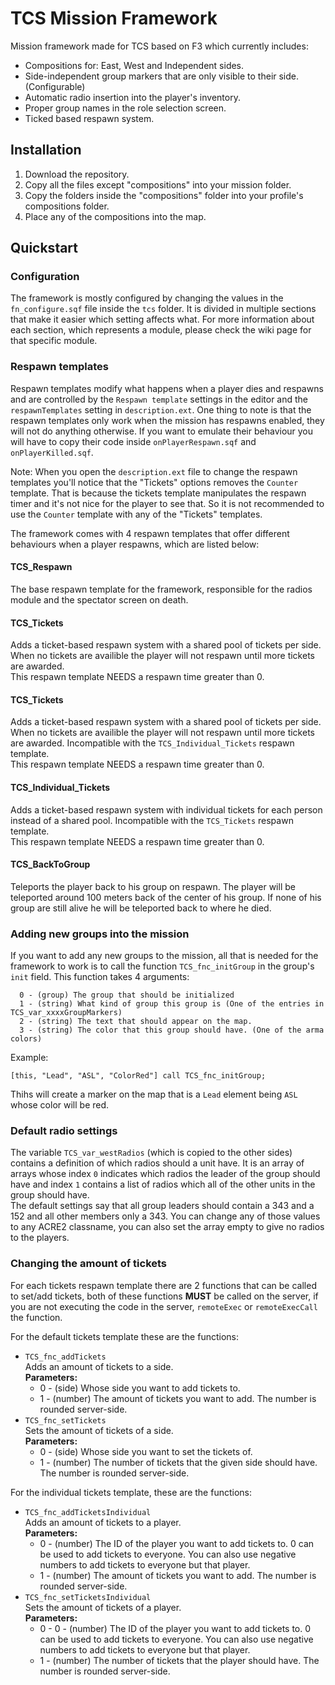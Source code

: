 # TCS Mission Framework
Mission framework made for TCS based on F3 which currently includes: 

* Compositions for: East, West and Independent sides.
* Side-independent group markers that are only visible to their side. (Configurable)
* Automatic radio insertion into the player's inventory.
* Proper group names in the role selection screen.
* Ticked based respawn system.


## Installation
1. Download the repository.
2. Copy all the files except "compositions" into your mission folder.
3. Copy the folders inside the "compositions" folder into your profile's compositions folder.
3. Place any of the compositions into the map.


## Quickstart
### Configuration
The framework is mostly configured by changing the values in the `fn_configure.sqf` file inside the `tcs` folder. It is divided in multiple sections that make it easier which setting affects what. For more information about each section, which represents a module, please check the wiki page for that specific module.

### Respawn templates
Respawn templates modify what happens when a player dies and respawns and are controlled by the `Respawn template` settings in the editor and the `respawnTemplates` setting in `description.ext`. One thing to note is that the respawn templates only work when the mission has respawns enabled, they will not do anything otherwise. If you want to emulate their behaviour you will have to copy their code inside `onPlayerRespawn.sqf` and `onPlayerKilled.sqf`.  
  
Note: When you open the `description.ext` file to change the respawn templates you'll notice that the "Tickets" options removes the `Counter` template. That is because the tickets template manipulates the respawn timer and it's not nice for the player to see that. So it is not recommended to use the `Counter` template with any of the "Tickets" templates.

The framework comes with 4 respawn templates that offer different behaviours when a player respawns, which are listed below:

#### TCS_Respawn
The base respawn template for the framework, responsible for the radios module and the spectator screen on death.

#### TCS_Tickets
Adds a ticket-based respawn system with a shared pool of tickets per side. When no tickets are availible the player will not respawn until more tickets are awarded.  
This respawn template NEEDS a respawn time greater than 0.

#### TCS_Tickets
Adds a ticket-based respawn system with a shared pool of tickets per side. When no tickets are availible the player will not respawn until more tickets are awarded. Incompatible with the `TCS_Individual_Tickets` respawn template.  
This respawn template NEEDS a respawn time greater than 0.

#### TCS_Individual_Tickets
Adds a ticket-based respawn system with individual tickets for each person instead of a shared pool. Incompatible with the `TCS_Tickets` respawn template.  
This respawn template NEEDS a respawn time greater than 0.

#### TCS_BackToGroup
Teleports the player back to his group on respawn. The player will be teleported around 100 meters back of the center of his group. If none of his group are still alive he will be teleported back to where he died.  

### Adding new groups into the mission
If you want to add any new groups to the mission, all that is needed for the framework to work is to call the function `TCS_fnc_initGroup` in the group's `init` field. This function takes 4 arguments:  
```sqf
  0 - (group) The group that should be initialized
  1 - (string) What kind of group this group is (One of the entries in TCS_var_xxxxGroupMarkers)
  2 - (string) The text that should appear on the map.
  3 - (string) The color that this group should have. (One of the arma colors)
```
Example:
```sqf
[this, "Lead", "ASL", "ColorRed"] call TCS_fnc_initGroup;
```
Thihs will create a marker on the map that is a `Lead` element being `ASL` whose color will be red.

### Default radio settings
The variable `TCS_var_westRadios` (which is copied to the other sides) contains a definition of which radios should a unit have. It is an array of arrays whose index `0` indicates which radios the leader of the group should have and index `1` contains a list of radios which all of the other units in the group should have.  
The default settings say that all group leaders should contain a 343 and a 152 and all other members only a 343. You can change any of those values to any ACRE2 classname, you can also set the array empty to give no radios to the players.

### Changing the amount of tickets
For each tickets respawn template there are 2 functions that can be called to set/add tickets, both of these functions **MUST** be called on the server, if you are not executing the code in the server, `remoteExec` or `remoteExecCall` the function.  

For the default tickets template these are the functions:
* `TCS_fnc_addTickets`  
  Adds an amount of tickets to a side.  
  **Parameters:**
    * 0 - (side) Whose side you want to add tickets to.
    * 1 - (number) The amount of tickets you want to add. The number is rounded server-side.
* `TCS_fnc_setTickets`  
  Sets the amount of tickets of a side.  
  **Parameters:**
    * 0 - (side) Whose side you want to set the tickets of.
    * 1 - (number) The number of tickets that the given side should have. The number is rounded server-side.  

For the individual tickets template, these are the functions:
* `TCS_fnc_addTicketsIndividual`  
  Adds an amount of tickets to a player.  
  **Parameters:**
    * 0 - (number) The ID of the player you want to add tickets to. 0 can be used to add tickets to everyone. You can also use negative numbers to add tickets to everyone but that player.
    * 1 - (number) The amount of tickets you want to add. The number is rounded server-side.
* `TCS_fnc_setTicketsIndividual`  
  Sets the amount of tickets of a player.  
  **Parameters:**
    * 0 - 0 - (number) The ID of the player you want to add tickets to. 0 can be used to add tickets to everyone. You can also use negative numbers to add tickets to everyone but that player.
    * 1 - (number) The number of tickets that the player should have. The number is rounded server-side.  